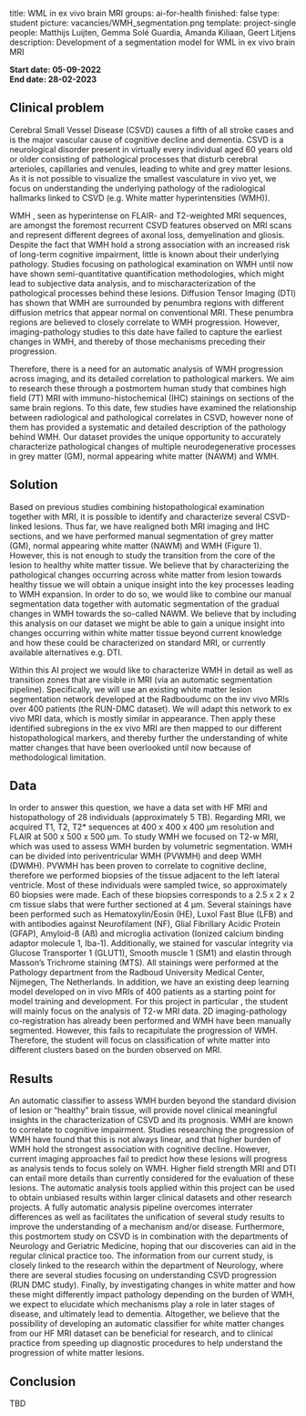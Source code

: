 title: WML in ex vivo brain MRI
groups: ai-for-health
finished: false
type: student
picture: vacancies/WMH_segmentation.png
template: project-single
people:  Matthijs Luijten, Gemma Solé Guardia, Amanda Kiliaan, Geert Litjens
description: Development of a segmentation model for WML in ex vivo brain MRI

**Start date: 05-09-2022** <br>
**End date: 28-02-2023**

## Clinical problem
Cerebral Small Vessel Disease (CSVD) causes a fifth of all stroke cases and is the major vascular cause of cognitive decline and dementia. CSVD is a neurological disorder present in virtually every individual aged 60 years old or older  consisting of pathological processes that disturb cerebral arterioles, capillaries and venules, leading to white and grey matter lesions. As it is not possible to visualize the smallest vasculature in vivo yet, we focus on understanding the underlying pathology of the radiological hallmarks linked to CSVD (e.g. White matter hyperintensities (WMH)). 

WMH , seen as hyperintense on FLAIR- and T2-weighted MRI sequences, are amongst the foremost recurrent CSVD features observed on MRI scans and represent different degrees of axonal loss, demyelination and gliosis. Despite the fact that WMH hold a strong association with an increased risk of long-term cognitive impairment, little is known about their underlying pathology. Studies focusing on pathological examination on WMH until now have shown semi-quantitative quantification methodologies, which might lead to subjective data analysis, and to mischaracterization of the pathological processes behind these lesions. Diffusion Tensor Imaging (DTI) has shown that WMH are surrounded by penumbra regions with different diffusion metrics that appear normal on conventional MRI. These penumbra regions are believed to closely correlate to WMH progression. However, imaging-pathology studies to this date have failed to capture the earliest changes in WMH, and thereby of those mechanisms preceding their progression.

Therefore, there is a need for an automatic analysis of WMH progression across imaging, and its detailed correlation to pathological markers. We aim to research these through a postmortem human study that combines high field (7T) MRI with immuno-histochemical (IHC) stainings on sections of the same brain regions. To this date, few studies have examined the relationship between radiological and pathological correlates in CSVD, however none of them has provided a systematic and detailed description of the pathology behind WMH. Our dataset provides the unique opportunity to accurately characterize pathological changes of multiple neurodegenerative processes in grey matter (GM), normal appearing white matter (NAWM) and WMH. 

## Solution 
Based on previous studies combining histopathological examination together with MRI, it is possible to identify and characterize several CSVD-linked lesions. Thus far, we have realigned both MRI imaging and IHC sections, and we have performed manual segmentation of grey matter (GM), normal appearing white matter (NAWM) and WMH (Figure 1). However, this is not enough to study the transition from the core of the lesion to healthy white matter tissue. We believe that by characterizing the pathological changes occurring across white matter from lesion towards healthy tissue we will obtain a unique insight into the key processes leading to WMH expansion. In order to do so, we would like to combine our manual segmentation data together with automatic segmentation of the gradual changes in WMH towards the so-called NAWM. We believe that by including this analysis on our dataset we might be able to gain a unique insight into changes occurring within white matter tissue beyond current knowledge and how these could be characterized on standard MRI, or currently available alternatives e.g. DTI.

Within this AI project we would like to characterize WMH in detail as well as transition zones that are visible in MRI (via an automatic segmentation pipeline). Specifically, we will use an existing white matter lesion segmentation network developed at the Radboudumc on the inv vivo MRIs over 400 patients (the RUN-DMC dataset). We will adapt this network to ex vivo MRI data, which is mostly similar in appearance. Then apply these identified subregions in the ex vivo MRI are then mapped to our different histopathological markers, and thereby further the understanding of white matter changes that have been overlooked until now because of methodological limitation.

## Data 
In order to answer this question, we have a data set with HF MRI and histopathology of 28 individuals (approximately 5 TB). Regarding MRI, we acquired T1, T2, T2* sequences at 400 x 400 x 400 µm resolution and FLAIR at 500 x 500 x 500 µm. To study WMH we focused on T2-w MRI, which was used to assess WMH burden by volumetric segmentation. WMH can be divided into periventricular WMH (PVWMH) and deep WMH (DWMH). PVWMH has been proven to correlate to cognitive decline, therefore we performed biopsies of the tissue adjacent to the left lateral ventricle. Most of these individuals were sampled twice, so approximately 60 biopsies were made. Each of these biopsies corresponds to a 2.5 x 2 x 2 cm tissue slabs that were further sectioned at 4 µm. Several stainings have been performed such as Hematoxylin/Eosin (HE), Luxol Fast Blue (LFB) and with antibodies against Neurofilament (NF), Glial Fibrillary Acidic Protein (GFAP), Amyloid-ß (Aß) and microglia activation (Ionized calcium binding adaptor molecule 1, Iba-1). Additionally, we stained for vascular integrity via Glucose Transporter 1 (GLUT1), Smooth muscle 1 (SM1) and elastin through Masson’s Trichrome staining (MTS). All stainings were performed at the Pathology department from the Radboud University Medical Center, Nijmegen, The Netherlands. In addition, we have an existing deep learning model developed on in vivo MRIs of 400 patients as a starting point for model training and development.
For this project in particular , the student will mainly focus on the analysis of T2-w MRI data. 2D imaging-pathology co-registration has already been performed and WMH have been manually segmented. However, this fails to recapitulate the progression of WMH. Therefore, the student will focus on classification of white matter into different clusters based on the burden observed on MRI.

## Results
An automatic classifier to assess WMH burden beyond the standard division of lesion or “healthy” brain tissue, will provide novel clinical meaningful insights in the characterization of CSVD and its prognosis. WMH are known to correlate to cognitive impairment. Studies researching the progression of WMH have found that this is not always linear, and that higher burden of WMH hold the strongest association with cognitive decline. However, current imaging approaches fail to predict how these lesions will progress as analysis tends to focus solely on WMH. Higher field strength MRI and DTI can entail more details than currently considered for the evaluation of these lesions. The automatic analysis tools applied within this project can be used to obtain unbiased results within larger clinical datasets and other research projects. A fully automatic analysis pipeline overcomes interrater differences as well as facilitates the unification of several study results to improve the understanding of a mechanism and/or disease. Furthermore, this postmortem study on CSVD is in combination with the departments of Neurology and Geriatric Medicine, hoping that our discoveries can aid in the regular clinical practice too. The information from our current study, is closely linked to the research within the department of Neurology, where there are several studies focusing on understanding CSVD progression (RUN DMC study). 
Finally, by investigating changes in white matter and how these might differently impact pathology depending on the burden of WMH, we expect to elucidate which mechanisms play a role in later stages of disease, and ultimately lead to dementia. Altogether, we believe that the possibility of developing an automatic classifier for white matter changes from our HF MRI dataset can be beneficial for research, and to clinical practice from speeding up diagnostic procedures to help understand the progression of white matter lesions.

## Conclusion 
TBD
